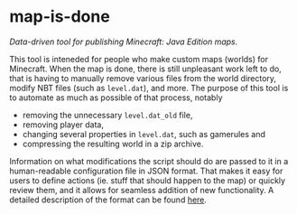 # map-is-done
*Data-driven tool for publishing Minecraft: Java Edition maps.*

This tool is inteneded for people who make custom maps (worlds) for
Minecraft. When the map is done, there is still 
unpleasant work left to do, that is having to manually remove various files
from the world directory, modify NBT files (such as `level.dat`), and more.
The purpose of this tool is to automate as much as possible of that process,
notably
- removing the unnecessary `level.dat_old` file,
- removing player data,
- changing several properties in `level.dat`, such as gamerules and
- compressing the resulting world in a zip archive.

Information on what modifications the script should do are passed to it in
a human-readable configuration file in JSON format. That makes it easy for
users to define actions (ie. stuff that should happen to the map) or quickly
review them, and it allows for seamless addition of new functionality.
A detailed description of the format can be found [here](docs/config_file_format.md).
